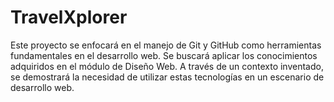# TravelXplorer
Este proyecto se enfocará en el manejo de Git y GitHub como herramientas fundamentales en el desarrollo web. Se buscará aplicar los conocimientos adquiridos en el módulo de Diseño Web. A través de un contexto inventado, se demostrará la necesidad de utilizar estas tecnologías en un escenario de desarrollo web.
